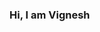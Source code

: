 ### Hi, I am Vignesh 


<!--![Anurag's GitHub stats](https://github-readme-stats.vercel.app/api?username=vigi30&include_all_commits=true&count_private=true&show_icons=true&theme=dracula) 


[![Top Langs](https://github-readme-stats.vercel.app/api/top-langs/?username=vigi30&layout=demo)](https://github.com/anuraghazra/github-readme-stats)

